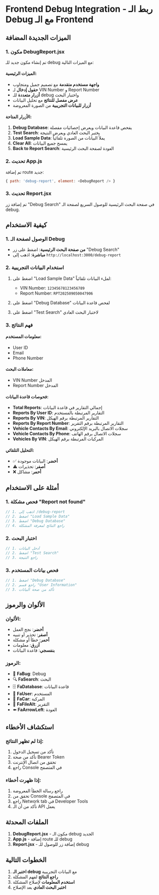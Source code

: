 # Frontend Debug Integration - ربط الـ Debug مع الـ Frontend

## الميزات الجديدة المضافة

### 1. مكون DebugReport.jsx
تم إنشاء مكون جديد للـ debug مع الميزات التالية:

#### الميزات الرئيسية:
- **واجهة مستخدم متقدمة** مع تصميم جميل ومتجاوب
- **حقول إدخال** لـ VIN Number و Report Number
- **أزرار متعددة** للـ debug واختبار البحث
- **عرض مفصل للنتائج** مع تحليل البيانات
- **أزرار للبيانات التجريبية** من الصورة المعروضة

#### الأزرار المتاحة:
1. **Debug Database**: يفحص قاعدة البيانات ويعرض إحصائيات مفصلة
2. **Test Search**: يختبر البحث العادي ويعرض النتيجة
3. **Load Sample Data**: يملأ البيانات من الصورة تلقائياً
4. **Clear All**: يمسح جميع البيانات
5. **Back to Report Search**: العودة لصفحة البحث الرئيسية

### 2. تحديث App.js
تم إضافة route جديد:
```javascript
{ path: 'debug-report', element: <DebugReport /> }
```

### 3. تحديث Report.jsx
تم إضافة زر "Debug Search" في صفحة البحث الرئيسية للوصول السريع لصفحة الـ debug.

## كيفية الاستخدام

### 1. الوصول لصفحة الـ Debug
- **من صفحة البحث الرئيسية**: اضغط على زر "Debug Search"
- **مباشرة**: اذهب إلى `http://localhost:3000/debug-report`

### 2. استخدام البيانات التجريبية
1. اضغط على "Load Sample Data" لملء البيانات تلقائياً:
   - VIN Number: `12345678123456789`
   - Report Number: `RPT202509050047906`

2. اضغط على "Debug Database" لفحص قاعدة البيانات

3. اضغط على "Test Search" لاختبار البحث العادي

### 3. فهم النتائج

#### معلومات المستخدم:
- User ID
- Email
- Phone Number

#### معاملات البحث:
- VIN Number المدخل
- Report Number المدخل

#### فحوصات قاعدة البيانات:
- **Total Reports**: إجمالي التقارير في قاعدة البيانات
- **Reports By User ID**: التقارير المرتبطة بالمستخدم
- **Reports By VIN**: التقارير المرتبطة برقم الهيكل
- **Reports By Report Number**: التقارير المرتبطة برقم التقرير
- **Vehicle Contacts By Email**: سجلات الاتصال بالبريد الإلكتروني
- **Vehicle Contacts By Phone**: سجلات الاتصال برقم الهاتف
- **Vehicles By VIN**: المركبات المرتبطة برقم الهيكل

#### التحليل التلقائي:
- ✅ **أخضر**: البيانات موجودة
- ⚠️ **أصفر**: تحذيرات
- ❌ **أحمر**: مشاكل

## أمثلة على الاستخدام

### 1. فحص مشكلة "Report not found"
```javascript
// 1. اذهب إلى /debug-report
// 2. اضغط "Load Sample Data"
// 3. اضغط "Debug Database"
// 4. راجع النتائج لمعرفة المشكلة
```

### 2. اختبار البحث
```javascript
// 1. أدخل البيانات
// 2. اضغط "Test Search"
// 3. راجع النتيجة
```

### 3. فحص بيانات المستخدم
```javascript
// 1. اضغط "Debug Database"
// 2. راجع قسم "User Information"
// 3. تأكد من صحة البيانات
```

## الألوان والرموز

### الألوان:
- **أخضر**: نجح العمل
- **أصفر**: تحذير أو تنبيه
- **أحمر**: خطأ أو مشكلة
- **أزرق**: معلومات
- **بنفسجي**: قاعدة البيانات

### الرموز:
- 🐛 **FaBug**: Debug
- 🔍 **FaSearch**: البحث
- 🗄️ **FaDatabase**: قاعدة البيانات
- 👤 **FaUser**: المستخدم
- 🚗 **FaCar**: المركبة
- 📄 **FaFileAlt**: التقرير
- ⬅️ **FaArrowLeft**: العودة

## استكشاف الأخطاء

### إذا لم تظهر النتائج:
1. تأكد من تسجيل الدخول
2. تأكد من صحة Bearer Token
3. تحقق من اتصال الإنترنت
4. راجع Console في المتصفح

### إذا ظهرت أخطاء:
1. راجع رسالة الخطأ المعروضة
2. تحقق من Console في المتصفح
3. راجع Network tab في Developer Tools
4. تأكد من أن الـ API يعمل

## الملفات المحدثة

1. **DebugReport.jsx** - مكون الـ debug الجديد
2. **App.js** - إضافة route للـ debug
3. **Report.jsx** - إضافة زر للوصول للـ debug

## الخطوات التالية

1. **اختبر الـ debug** مع البيانات التجريبية
2. **راجع النتائج** لفهم المشكلة
3. **استخدم المعلومات** لإصلاح المشكلة
4. **اختبر البحث العادي** بعد الإصلاح

